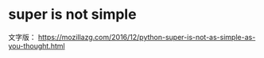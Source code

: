 # super is not simple

文字版： https://mozillazg.com/2016/12/python-super-is-not-as-simple-as-you-thought.html
